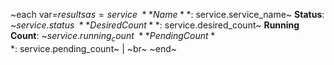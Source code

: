 ~each var=$results as=service~
**Name**: ~$service.service_name~
**Status**: ~$service.status~
**Desired Count**: ~$service.desired_count~
**Running Count**: ~$service.running_count~
**Pending Count**: ~$service.pending_count~ |
~br~
~end~
